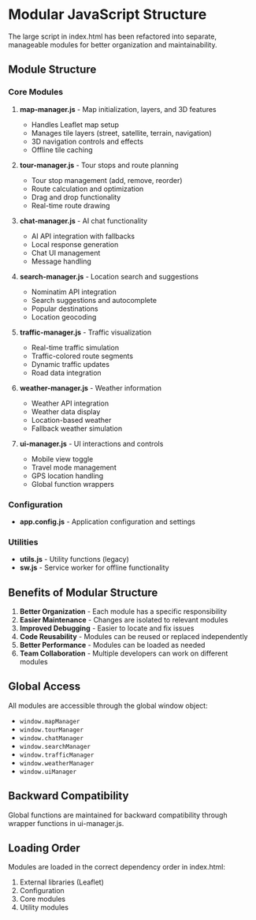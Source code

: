 # Modular JavaScript Structure

The large script in index.html has been refactored into separate, manageable modules for better organization and maintainability.

## Module Structure

### Core Modules

1. **map-manager.js** - Map initialization, layers, and 3D features
   - Handles Leaflet map setup
   - Manages tile layers (street, satellite, terrain, navigation)
   - 3D navigation controls and effects
   - Offline tile caching

2. **tour-manager.js** - Tour stops and route planning
   - Tour stop management (add, remove, reorder)
   - Route calculation and optimization
   - Drag and drop functionality
   - Real-time route drawing

3. **chat-manager.js** - AI chat functionality
   - AI API integration with fallbacks
   - Local response generation
   - Chat UI management
   - Message handling

4. **search-manager.js** - Location search and suggestions
   - Nominatim API integration
   - Search suggestions and autocomplete
   - Popular destinations
   - Location geocoding

5. **traffic-manager.js** - Traffic visualization
   - Real-time traffic simulation
   - Traffic-colored route segments
   - Dynamic traffic updates
   - Road data integration

6. **weather-manager.js** - Weather information
   - Weather API integration
   - Weather data display
   - Location-based weather
   - Fallback weather simulation

7. **ui-manager.js** - UI interactions and controls
   - Mobile view toggle
   - Travel mode management
   - GPS location handling
   - Global function wrappers

### Configuration

- **app.config.js** - Application configuration and settings

### Utilities

- **utils.js** - Utility functions (legacy)
- **sw.js** - Service worker for offline functionality

## Benefits of Modular Structure

1. **Better Organization** - Each module has a specific responsibility
2. **Easier Maintenance** - Changes are isolated to relevant modules
3. **Improved Debugging** - Easier to locate and fix issues
4. **Code Reusability** - Modules can be reused or replaced independently
5. **Better Performance** - Modules can be loaded as needed
6. **Team Collaboration** - Multiple developers can work on different modules

## Global Access

All modules are accessible through the global window object:
- `window.mapManager`
- `window.tourManager`
- `window.chatManager`
- `window.searchManager`
- `window.trafficManager`
- `window.weatherManager`
- `window.uiManager`

## Backward Compatibility

Global functions are maintained for backward compatibility through wrapper functions in ui-manager.js.

## Loading Order

Modules are loaded in the correct dependency order in index.html:
1. External libraries (Leaflet)
2. Configuration
3. Core modules
4. Utility modules